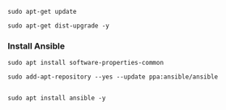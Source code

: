 ```
sudo apt-get update
```

```
sudo apt-get dist-upgrade -y
```


### Install Ansible
```
sudo apt install software-properties-common
```

```
sudo add-apt-repository --yes --update ppa:ansible/ansible
```

```

sudo apt install ansible -y
```